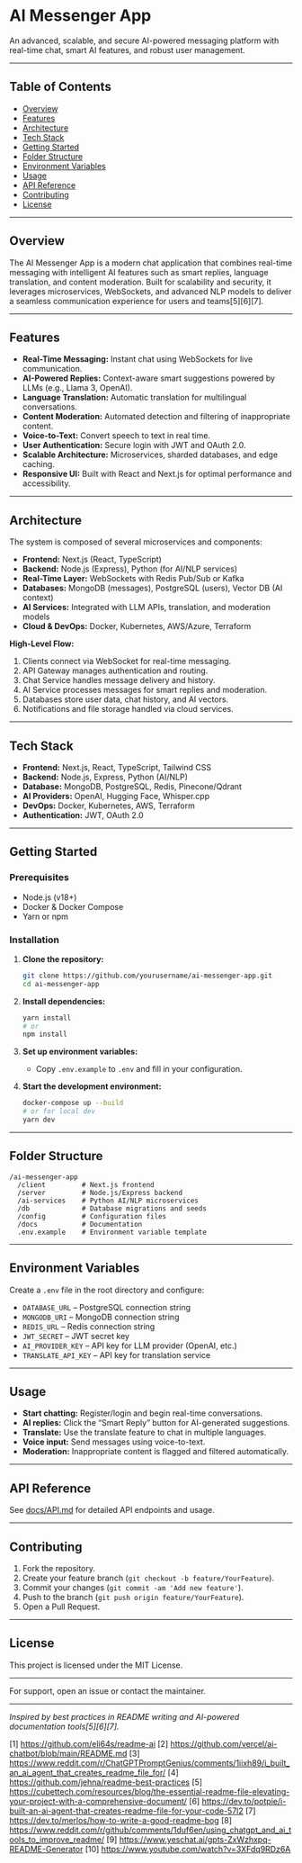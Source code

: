 # AI Messenger App

An advanced, scalable, and secure AI-powered messaging platform with real-time chat, smart AI features, and robust user management.

---

## Table of Contents

- [Overview](#overview)
- [Features](#features)
- [Architecture](#architecture)
- [Tech Stack](#tech-stack)
- [Getting Started](#getting-started)
- [Folder Structure](#folder-structure)
- [Environment Variables](#environment-variables)
- [Usage](#usage)
- [API Reference](#api-reference)
- [Contributing](#contributing)
- [License](#license)

---

## Overview

The AI Messenger App is a modern chat application that combines real-time messaging with intelligent AI features such as smart replies, language translation, and content moderation. Built for scalability and security, it leverages microservices, WebSockets, and advanced NLP models to deliver a seamless communication experience for users and teams[5][6][7].

---

## Features

- **Real-Time Messaging:** Instant chat using WebSockets for live communication.
- **AI-Powered Replies:** Context-aware smart suggestions powered by LLMs (e.g., Llama 3, OpenAI).
- **Language Translation:** Automatic translation for multilingual conversations.
- **Content Moderation:** Automated detection and filtering of inappropriate content.
- **Voice-to-Text:** Convert speech to text in real time.
- **User Authentication:** Secure login with JWT and OAuth 2.0.
- **Scalable Architecture:** Microservices, sharded databases, and edge caching.
- **Responsive UI:** Built with React and Next.js for optimal performance and accessibility.

---

## Architecture

The system is composed of several microservices and components:

- **Frontend:** Next.js (React, TypeScript)
- **Backend:** Node.js (Express), Python (for AI/NLP services)
- **Real-Time Layer:** WebSockets with Redis Pub/Sub or Kafka
- **Databases:** MongoDB (messages), PostgreSQL (users), Vector DB (AI context)
- **AI Services:** Integrated with LLM APIs, translation, and moderation models
- **Cloud & DevOps:** Docker, Kubernetes, AWS/Azure, Terraform

**High-Level Flow:**
1. Clients connect via WebSocket for real-time messaging.
2. API Gateway manages authentication and routing.
3. Chat Service handles message delivery and history.
4. AI Service processes messages for smart replies and moderation.
5. Databases store user data, chat history, and AI vectors.
6. Notifications and file storage handled via cloud services.

---

## Tech Stack

- **Frontend:** Next.js, React, TypeScript, Tailwind CSS
- **Backend:** Node.js, Express, Python (AI/NLP)
- **Database:** MongoDB, PostgreSQL, Redis, Pinecone/Qdrant
- **AI Providers:** OpenAI, Hugging Face, Whisper.cpp
- **DevOps:** Docker, Kubernetes, AWS, Terraform
- **Authentication:** JWT, OAuth 2.0

---

## Getting Started

### Prerequisites

- Node.js (v18+)
- Docker & Docker Compose
- Yarn or npm

### Installation

1. **Clone the repository:**
   ```bash
   git clone https://github.com/yourusername/ai-messenger-app.git
   cd ai-messenger-app
   ```

2. **Install dependencies:**
   ```bash
   yarn install
   # or
   npm install
   ```

3. **Set up environment variables:**
   - Copy `.env.example` to `.env` and fill in your configuration.

4. **Start the development environment:**
   ```bash
   docker-compose up --build
   # or for local dev
   yarn dev
   ```

---

## Folder Structure

```
/ai-messenger-app
  /client         # Next.js frontend
  /server         # Node.js/Express backend
  /ai-services    # Python AI/NLP microservices
  /db             # Database migrations and seeds
  /config         # Configuration files
  /docs           # Documentation
  .env.example    # Environment variable template
```

---

## Environment Variables

Create a `.env` file in the root directory and configure:

- `DATABASE_URL` – PostgreSQL connection string
- `MONGODB_URI` – MongoDB connection string
- `REDIS_URL` – Redis connection string
- `JWT_SECRET` – JWT secret key
- `AI_PROVIDER_KEY` – API key for LLM provider (OpenAI, etc.)
- `TRANSLATE_API_KEY` – API key for translation service

---

## Usage

- **Start chatting:** Register/login and begin real-time conversations.
- **AI replies:** Click the “Smart Reply” button for AI-generated suggestions.
- **Translate:** Use the translate feature to chat in multiple languages.
- **Voice input:** Send messages using voice-to-text.
- **Moderation:** Inappropriate content is flagged and filtered automatically.

---

## API Reference

See [docs/API.md](./docs/API.md) for detailed API endpoints and usage.

---

## Contributing

1. Fork the repository.
2. Create your feature branch (`git checkout -b feature/YourFeature`).
3. Commit your changes (`git commit -am 'Add new feature'`).
4. Push to the branch (`git push origin feature/YourFeature`).
5. Open a Pull Request.

---

## License

This project is licensed under the MIT License.

---

For support, open an issue or contact the maintainer.

---

*Inspired by best practices in README writing and AI-powered documentation tools[5][6][7].*

[1] https://github.com/eli64s/readme-ai
[2] https://github.com/vercel/ai-chatbot/blob/main/README.md
[3] https://www.reddit.com/r/ChatGPTPromptGenius/comments/1iixh89/i_built_an_ai_agent_that_creates_readme_file_for/
[4] https://github.com/jehna/readme-best-practices
[5] https://cubettech.com/resources/blog/the-essential-readme-file-elevating-your-project-with-a-comprehensive-document/
[6] https://dev.to/potpie/i-built-an-ai-agent-that-creates-readme-file-for-your-code-57l2
[7] https://dev.to/merlos/how-to-write-a-good-readme-bog
[8] https://www.reddit.com/r/github/comments/1duf6en/using_chatgpt_and_ai_tools_to_improve_readme/
[9] https://www.yeschat.ai/gpts-ZxWzhxpq-README-Generator
[10] https://www.youtube.com/watch?v=3XFdq9RDz6A
